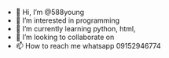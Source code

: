 - 👋 Hi, I’m @588young
- 👀 I’m interested in programming
- 🌱 I’m currently learning python, html,
- 💞️ I’m looking to collaborate on 
- 📫 How to reach me whatsapp 09152946774 

<!---
588young/588young is a ✨ special ✨ repository because its `README.md` (this file) appears on your GitHub profile.
You can click the Preview link to take a look at your changes.
--->

